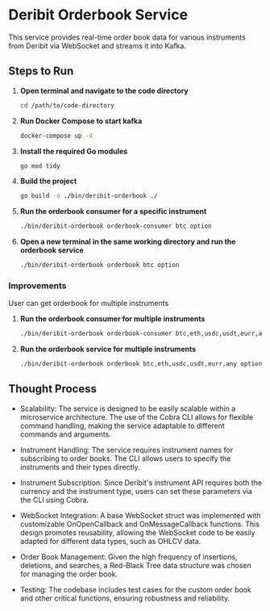 # Deribit Orderbook Service

This service provides real-time order book data for various instruments from Deribit via WebSocket and streams it into Kafka.

## Steps to Run

1. **Open terminal and navigate to the code directory**
   ```bash
   cd /path/to/code-directory
   ```
2. **Run Docker Compose to start kafka**
   ```bash
   docker-compose up -d
   ```
3. **Install the required Go modules**
   ```bash
   go mod tidy
   ```
4. **Build the project**
   ```bash
   go build -o ./bin/deribit-orderbook ./
   ```
5. **Run the orderbook consumer for a specific instrument**
   ```bash
   ./bin/deribit-orderbook orderbook-consumer btc option

   ```
4. **Open a new terminal in the same working directory and run the orderbook service**
   ```bash
   ./bin/deribit-orderbook orderbook btc option
   ```

### Improvements
User can get orderbook for multiple instruments

1. **Run the orderbook consumer for multiple instruments**
   ```bash
   ./bin/deribit-orderbook orderbook-consumer btc,eth,usdc,usdt,eurr,any option,spot,future,future_combo,option_combo
   ```
2. **Run the orderbook service for multiple instruments**
   ```bash
   ./bin/deribit-orderbook orderbook btc,eth,usdc,usdt,eurr,any option,spot,future,future_combo,option_combo
   ```

## Thought Process
- Scalability: The service is designed to be easily scalable within a microservice architecture. The use of the Cobra CLI allows for flexible command handling, making the service adaptable to different commands and arguments.

- Instrument Handling: The service requires instrument names for subscribing to order books. The CLI allows users to specify the instruments and their types directly.

- Instrument Subscription: Since Deribit's instrument API requires both the currency and the instrument type, users can set these parameters via the CLI using Cobra.

- WebSocket Integration: A base WebSocket struct was implemented with customizable OnOpenCallback and OnMessageCallback functions. This design promotes reusability, allowing the WebSocket code to be easily adapted for different data types, such as OHLCV data.

- Order Book Management: Given the high frequency of insertions, deletions, and searches, a Red-Black Tree data structure was chosen for managing the order book.

- Testing: The codebase includes test cases for the custom order book and other critical functions, ensuring robustness and reliability.